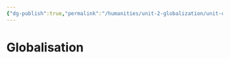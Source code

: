 ```yaml
---
{"dg-publish":true,"permalink":"/humanities/unit-2-globalization/unit-overview/","dgHomeLink":true,"dgPassFrontmatter":false}
---
```


# Globalisation
